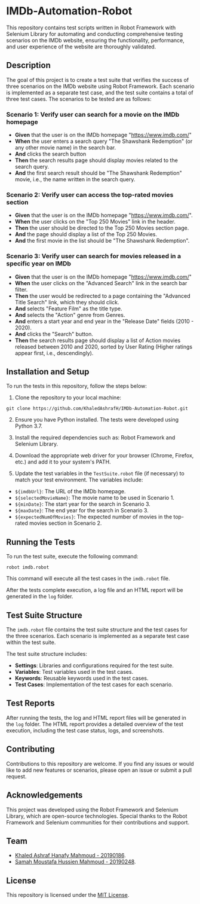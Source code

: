 # IMDb-Automation-Robot

This repository contains test scripts written in Robot Framework with Selenium Library for automating and conducting comprehensive testing scenarios on the IMDb website, ensuring the functionality, performance, and user experience of the website are thoroughly validated.

## Description

The goal of this project is to create a test suite that verifies the success of three scenarios on the IMDb website using Robot Framework. Each scenario is implemented as a separate test case, and the test suite contains a total of three test cases. The scenarios to be tested are as follows:

### Scenario 1: Verify user can search for a movie on the IMDb homepage

- **Given** that the user is on the IMDb homepage "https://www.imdb.com/"
- **When** the user enters a search query "The Shawshank Redemption" (or any other movie name) in the search bar.
- **And** clicks the search button
- **Then** the search results page should display movies related to the search query.
- **And** the first search result should be "The Shawshank Redemption" movie, i.e., the name written in the search query.

### Scenario 2: Verify user can access the top-rated movies section

- **Given** that the user is on the IMDb homepage "https://www.imdb.com/".
- **When** the user clicks on the "Top 250 Movies" link in the header.
- **Then** the user should be directed to the Top 250 Movies section page.
- **And** the page should display a list of the Top 250 Movies.
- **And** the first movie in the list should be "The Shawshank Redemption".

### Scenario 3: Verify user can search for movies released in a specific year on IMDb

- **Given** that the user is on the IMDb homepage "https://www.imdb.com/"
- **When** the user clicks on the "Advanced Search" link in the search bar filter.
- **Then** the user would be redirected to a page containing the "Advanced Title Search" link, which they should click.
- **And** selects "Feature Film" as the title type.
- **And** selects the "Action" genre from Genres.
- **And** enters a start year and end year in the "Release Date" fields (2010 - 2020).
- **And** clicks the "Search" button.
- **Then** the search results page should display a list of Action movies released between 2010 and 2020, sorted by User Rating (Higher ratings appear first, i.e., descendingly).

## Installation and Setup

To run the tests in this repository, follow the steps below:

1. Clone the repository to your local machine:

```
git clone https://github.com/KhaledAshrafH/IMDb-Automation-Robot.git
```

2. Ensure you have Python installed. The tests were developed using Python 3.7.

3. Install the required dependencies such as: Robot Framework and Selenium Library.

4. Download the appropriate web driver for your browser (Chrome, Firefox, etc.) and add it to your system's PATH.

5. Update the test variables in the `TestSuite.robot` file (if necessary) to match your test environment. The variables include:

- `${imdbUrl}`: The URL of the IMDb homepage.
- `${selectedMovieName}`: The movie name to be used in Scenario 1.
- `${minDate}`: The start year for the search in Scenario 3.
- `${maxDate}`: The end year for the search in Scenario 3.
- `${expectedNumOfMovies}`: The expected number of movies in the top-rated movies section in Scenario 2.

## Running the Tests

To run the test suite, execute the following command:

```
robot imdb.robot
```

This command will execute all the test cases in the `imdb.robot` file.

After the tests complete execution, a log file and an HTML report will be generated in the `log` folder.

## Test Suite Structure

The `imdb.robot` file contains the test suite structure and the test cases for the three scenarios. Each scenario is implemented as a separate test case within the test suite.

The test suite structure includes:

- **Settings**: Libraries and configurations required for the test suite.
- **Variables**: Test variables used in the test cases.
- **Keywords**: Reusable keywords used in the test cases.
- **Test Cases**: Implementation of the test cases for each scenario.

## Test Reports

After running the tests, the log and HTML report files will be generated in the `log` folder. The HTML report provides a detailed overview of the test execution, including the test case status, logs, and screenshots.

## Contributing

Contributions to this repository are welcome. If you find any issues or would like to add new features or scenarios, please open an issue or submit a pull request.

## Acknowledgements

This project was developed using the Robot Framework and Selenium Library, which are open-source technologies. Special thanks to the Robot Framework and Selenium communities for their contributions and support.

## Team

- [Khaled Ashraf Hanafy Mahmoud - 20190186](https://github.com/KhaledAshrafH).
- [Samah Moustafa Hussien Mahmoud - 20190248](https://github.com/Samah-20190248).

## License

This repository is licensed under the [MIT License](LICENSE.md).


